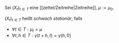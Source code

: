 Sei $(X_t)_{t \in T}$ eine [[zettel/Zeitreihe|Zeitreihe]], $\mu := \mu_0$.

$(X_t)_{t \in T}$ heißt *schwach stationär*, falls
- $\forall t \in T : \mu_t = \mu$
- $\forall t, h \in T : \gamma(t+h, t) = \gamma(h, 0)$